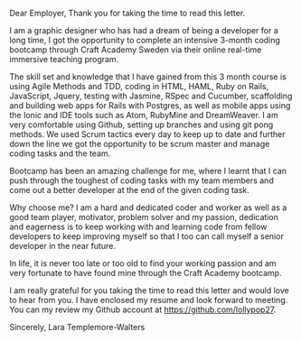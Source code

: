 Dear Employer,
Thank you for taking the time to read this letter.

I am a graphic designer who has had a dream of being a developer for a long time, I got the opportunity to complete an intensive 3-month coding bootcamp through Craft Academy Sweden via their online real-time immersive teaching program. 

The skill set and knowledge that I have gained from this 3 month course is using Agile Methods and TDD, coding in HTML, HAML, Ruby on Rails, JavaScript, Jquery, testing with Jasmine, RSpec and Cucumber, scaffolding and building web apps for Rails with Postgres, as well as mobile apps using the Ionic and IDE tools such as Atom, RubyMine and DreamWeaver. I am very comfortable using Github, setting up branches and using git pong methods. We used Scrum tactics every day to keep up to date and further down the line we got the opportunity to be scrum master and manage coding tasks and the team.

Bootcamp has been an amazing challenge for me, where I learnt that I can push through the toughest of coding tasks with my team members and come out a better developer at the end of the given coding task.

Why choose me? I am a hard and dedicated coder and worker as well as a good team player, motivator, problem solver and my passion, dedication and eagerness is to keep working with and learning code from fellow developers to keep improving myself so that I too can call myself a senior developer in the near future.

In life, it is never too late or too old to find your working passion and am very fortunate to have found mine through the Craft Academy bootcamp.

I am really grateful for you taking the time to read this letter and would love to hear from you. I have enclosed my resume and look forward to meeting. You can my review my Github account at https://github.com/lollypop27.

Sincerely,
Lara Templemore-Walters
